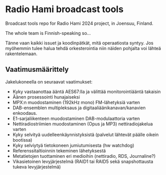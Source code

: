 # Radio Hami broadcast tools

Broadcast tools repo for Radio Hami 2024 project, in Joensuu, Finland.

The whole team is Finnish-speaking so...

Tänne vaan kaikki issuet ja koodinpätkät, mitä operaatiosta syntyy. Jos myöhemmin tulee halua tehdä orkesterointia niin näiden pohjalta voi lähteä rakentelemaan.

## Vaatimusmäärittely

Jakelukoneella on seuraavat vaatimukset:

* Kyky vastaanottaa ääntä AES67:lla ja välittää monitorointiääntä takaisin
* Äänen prosessointi hunajaiseksi
* MPX:n muodostaminen (192kHz mono) FM-lähetyksiä varten
* DAB-ensemblen multipleksaus ja digitaaliäänikanavan/kanavien enkoodaus.
* E1-sarjaliikenteen muodostaminen DAB-modulaattoria varten
* Nettiradiostriimien muodostaminen (Opus ja MP3) nettiradiojakelua varten
* Kyky selvityä uudelleenkäynnistyksistä (palvelut lähtevät päälle oikein bootissa)
* Kyky selviytyä tietokoneen jumiutumisesta (hw watchdog)
* Referenssitaltioinnin tekeminen lähetyksestä
* Metatietojen tuottaminen eri medioihin (nettiradio, RDS, Journaline?)
* Vikasietoinen levyjärjestelmä (RAID1 tai RAID5 sekä snapshottausta tukeva levyjärjestelmä)
